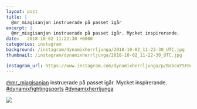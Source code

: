 ```yaml
---
layout: post
title: |
  @mr_miagisanjan instruerade på passet igår
excerpt: |
  @mr_miagisanjan instruerade på passet igår. Mycket inspirerande.  
date:   2018-10-02 11:22:30 +0000
categories: instagram
background: /instagram/dynamixherrljunga/2018-10-02_11-22-30_UTC.jpg
thumbnail: /instagram/dynamixherrljunga/2018-10-02_11-22-30_UTC.jpg

instagram_url: https://www.instagram.com/dynamixherrljunga/p/BobcuYSF0cN
---
```

[@mr_miagisanjan](https://www.instagram.com/mr_miagisanjan/) instruerade på passet igår. Mycket inspirerande. [#dynamixfightingsports](https://www.instagram.com/explore/tags/dynamixfightingsports/) [#dynamixherrljunga](https://www.instagram.com/explore/tags/dynamixherrljunga/)



<img src='{{ site.baseurl }}/instagram/dynamixherrljunga/2018-10-02_11-22-30_UTC.jpg' class='img-fluid' />
